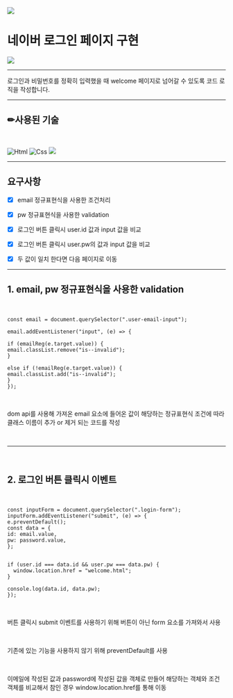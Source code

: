 <img src="https://capsule-render.vercel.app/api?type=waving&color=2DB400&height=150&section=header" />

<h1>네이버 로그인 페이지 구현 </h1>


<img src="https://capsule-render.vercel.app/api?type=waving&color=2DB400&height=150&section=footer" />


---

로그인과 비밀번호를 정확히 입력했을 때 welcome 페이지로 넘어갈 수 있도록 코드 로직을 작성합니다.


---


<h2>✏사용된 기술</h2>
<br>

<img alt="Html" src ="https://img.shields.io/badge/HTML5-E34F26.svg?&style=for-the-badge&logo=HTML5&logoColor=white"/> <img alt="Css" src ="https://img.shields.io/badge/CSS3-1572B6.svg?&style=for-the-badge&logo=CSS3&logoColor=white"/>  <img src="https://img.shields.io/badge/javascript-F7DF1E?style=for-the-badge&logo=javascript&logoColor=black"> 
<br>


---


<h2> 요구사항 </h2>

- [x] email 정규표현식을 사용한 조건처리

- [x] pw 정규표현식을 사용한 validation

- [x] 로그인 버튼 클릭시 user.id 값과 input 값을 비교

- [x] 로그인 버튼 클릭시 user.pw의 값과 input 값을 비교

- [x] 두 값이 일치 한다면 다음 페이지로 이동



---


<h2> 1. email, pw 정규표현식을 사용한 validation </h2>


<br>

    const email = document.querySelector(".user-email-input");
    
    email.addEventListener("input", (e) => {
    
    if (emailReg(e.target.value)) {
    email.classList.remove("is--invalid");
    }
    
    else if (!emailReg(e.target.value)) {
    email.classList.add("is--invalid");
    }
    });


<br>


dom api를 사용해 가져온 email 요소에 들어온 값이 해당하는 정규표현식 조건에 따라 클래스 이름이 추가 or 제거 되는 코드를 작성


<br>

---

<br>


<h2> 2. 로그인 버튼 클릭시 이벤트</h2>

<br>

    const inputForm = document.querySelector(".login-form");
    inputForm.addEventListener("submit", (e) => {
    e.preventDefault();
    const data = {
    id: email.value,
    pw: password.value,
    };


    if (user.id === data.id && user.pw === data.pw) {
      window.location.href = "welcome.html";
    }

    console.log(data.id, data.pw);
    });


<br>

버튼 클릭시 submit 이벤트를 사용하기 위해 버튼이 아닌 form 요소를 가져와서 사용

<br>

기존에 있는 기능을 사용하지 않기 위해 preventDefault를 사용

<br>

이메일에 작성된 값과 password에 작성된 값을 객체로 만들어 해당하는 객체와 조건 객체를 비교해서 참인 경우 window.location.href를 통해 이동

<br>

    




